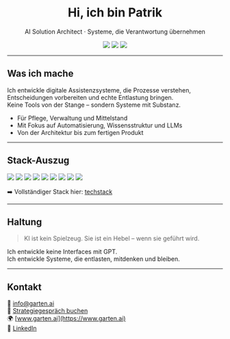 <h1 align="center">Hi, ich bin Patrik</h1>
<p align="center">AI Solution Architect · Systeme, die Verantwortung übernehmen</p>

<p align="center">
  <a href="https://www.garten.ai"><img src="https://img.shields.io/badge/Website-garten.ai-blue?style=flat-square&logo=google-chrome"></a>
  <a href="mailto:info@garten.ai"><img src="https://img.shields.io/badge/Mail-info@garten.ai-lightgrey?style=flat-square&logo=gmail"></a>
  <a href="https://linkedin.com/in/paifgx"><img src="https://img.shields.io/badge/LinkedIn-paifgx-blue?style=flat-square&logo=linkedin"></a>
</p>

---

## Was ich mache

Ich entwickle digitale Assistenzsysteme, die Prozesse verstehen, Entscheidungen vorbereiten und echte Entlastung bringen.  
Keine Tools von der Stange – sondern Systeme mit Substanz.

- Für Pflege, Verwaltung und Mittelstand  
- Mit Fokus auf Automatisierung, Wissensstruktur und LLMs  
- Von der Architektur bis zum fertigen Produkt

---

## Stack-Auszug

<p>
  <img src="https://img.shields.io/badge/Python-3776AB?style=flat-square&logo=python&logoColor=white"/>
  <img src="https://img.shields.io/badge/TypeScript-3178C6?style=flat-square&logo=typescript&logoColor=white"/>
  <img src="https://img.shields.io/badge/FastAPI-009688?style=flat-square&logo=fastapi&logoColor=white"/>
  <img src="https://img.shields.io/badge/NestJS-E0234E?style=flat-square&logo=nestjs&logoColor=white"/>
  <img src="https://img.shields.io/badge/LangChain-000000?style=flat-square&logo=langchain&logoColor=white"/>
  <img src="https://img.shields.io/badge/HuggingFace-FCC72B?style=flat-square&logo=huggingface&logoColor=black"/>
  <img src="https://img.shields.io/badge/qdrant-FF4F64?style=flat-square&logo=data:image/svg+xml;base64,&logoColor=white"/>
  <img src="https://img.shields.io/badge/n8n-EC5C29?style=flat-square&logo=n8n&logoColor=white"/>
  <img src="https://img.shields.io/badge/Supabase-3ECF8E?style=flat-square&logo=supabase&logoColor=white"/>
</p>

➡️ Vollständiger Stack hier: [techstack](https://github.com/paifgx/techstack.md)

---

## Haltung

> KI ist kein Spielzeug. Sie ist ein Hebel – wenn sie geführt wird.

Ich entwickle keine Interfaces mit GPT.  
Ich entwickle Systeme, die entlasten, mitdenken und bleiben.

---

## Kontakt

📧 info@garten.ai  
📅 [Strategiegespräch buchen](https://app.reclaim.ai/m/gartendev/strategie)  
🌍 [www.garten.ai](https://www.garten.ai)  
🔗 [LinkedIn](https://linkedin.com/in/paifgx)
